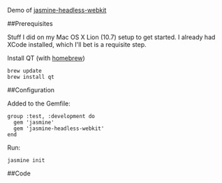 Demo of [jasmine-headless-webkit](http://johnbintz.github.com/jasmine-headless-webkit/)

##Prerequisites

Stuff I did on my Mac OS X Lion (10.7) setup to get started. I already had XCode installed, which I'll bet is a requisite step.

Install QT (with [homebrew](https://github.com/mxcl/homebrew))

    brew update
    brew install qt



##Configuration

Added to the Gemfile:

    group :test, :development do
      gem 'jasmine'
      gem 'jasmine-headless-webkit'
    end
    
Run:

    jasmine init

##Code

